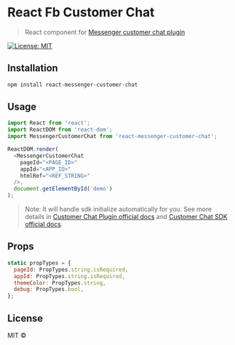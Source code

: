 # React Fb Customer Chat

> React component for [Messenger customer chat plugin](https://developers.facebook.com/docs/messenger-platform/discovery/customer-chat-plugin)


[![License: MIT](https://img.shields.io/badge/License-MIT-blue.svg)](https://opensource.org/licenses/MIT)



## Installation

```sh
npm install react-messenger-customer-chat
```

## Usage

```js
import React from 'react';
import ReactDOM from 'react-dom';
import MessengerCustomerChat from 'react-messenger-customer-chat';

ReactDOM.render(
  <MessengerCustomerChat
    pageId="<PAGE_ID>"
    appId="<APP_ID>"
    htmlRef="<REF_STRING>"
  />,
  document.getElementById('demo')
);
```

> Note: It will handle sdk initialize automatically for you. See more details in
> [Customer Chat Plugin official docs](https://developers.facebook.com/docs/messenger-platform/discovery/customer-chat-plugin) and [Customer Chat SDK official docs](https://developers.facebook.com/docs/messenger-platform/discovery/customer-chat-plugin/sdk).

## Props

```js
static propTypes = {
  pageId: PropTypes.string.isRequired,
  appId: PropTypes.string.isRequired,
  themeColor: PropTypes.string,
  debug: PropTypes.bool,
};

```

## License

MIT ©
